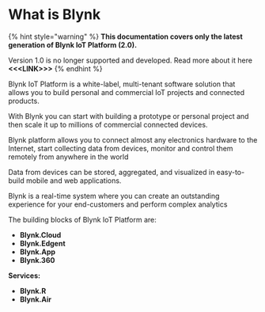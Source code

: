 # What is Blynk

{% hint style="warning" %}
**This documentation covers only the latest generation of Blynk IoT Platform \(2.0\).** 

Version 1.0 is no longer supported and developed. Read more about it here **&lt;&lt;&lt;LINK&gt;&gt;&gt;**
{% endhint %}

Blynk IoT Platform is a white-label, multi-tenant software solution that allows you to build personal and commercial IoT projects and connected products.

With Blynk you can start with building a prototype or personal project and then scale it up to millions of commercial connected devices.

Blynk platform allows you to connect almost any electronics hardware to the Internet, start collecting data from devices, monitor and control them remotely from anywhere in the world

Data from devices can be stored, aggregated, and visualized in easy-to-build mobile and web applications.

Blynk is a real-time system where you can create an outstanding experience for your end-customers and perform complex analytics

The building blocks of Blynk IoT Platform are:

* **Blynk.Cloud**
* **Blynk.Edgent**
* **Blynk.App**
* **Blynk.360**

**Services:**

* **Blynk.R**
* **Blynk.Air**

